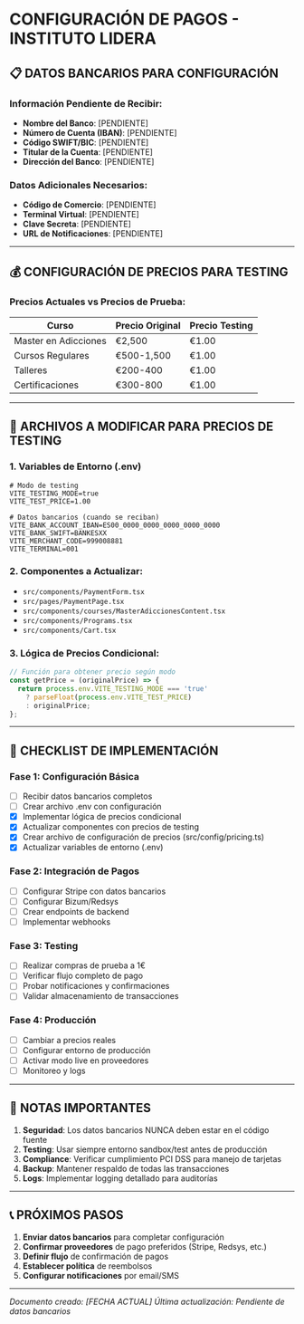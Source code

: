 # CONFIGURACIÓN DE PAGOS - INSTITUTO LIDERA

## 📋 DATOS BANCARIOS PARA CONFIGURACIÓN

### Información Pendiente de Recibir:
- **Nombre del Banco**: [PENDIENTE]
- **Número de Cuenta (IBAN)**: [PENDIENTE]
- **Código SWIFT/BIC**: [PENDIENTE]
- **Titular de la Cuenta**: [PENDIENTE]
- **Dirección del Banco**: [PENDIENTE]

### Datos Adicionales Necesarios:
- **Código de Comercio**: [PENDIENTE]
- **Terminal Virtual**: [PENDIENTE]
- **Clave Secreta**: [PENDIENTE]
- **URL de Notificaciones**: [PENDIENTE]

---

## 💰 CONFIGURACIÓN DE PRECIOS PARA TESTING

### Precios Actuales vs Precios de Prueba:

| Curso | Precio Original | Precio Testing |
|-------|----------------|----------------|
| Master en Adicciones | €2,500 | €1.00 |
| Cursos Regulares | €500-1,500 | €1.00 |
| Talleres | €200-400 | €1.00 |
| Certificaciones | €300-800 | €1.00 |

---

## 🔧 ARCHIVOS A MODIFICAR PARA PRECIOS DE TESTING

### 1. Variables de Entorno (.env)
```env
# Modo de testing
VITE_TESTING_MODE=true
VITE_TEST_PRICE=1.00

# Datos bancarios (cuando se reciban)
VITE_BANK_ACCOUNT_IBAN=ES00_0000_0000_0000_0000_0000
VITE_BANK_SWIFT=BANKESXX
VITE_MERCHANT_CODE=999008881
VITE_TERMINAL=001
```

### 2. Componentes a Actualizar:
- `src/components/PaymentForm.tsx`
- `src/pages/PaymentPage.tsx`
- `src/components/courses/MasterAdiccionesContent.tsx`
- `src/components/Programs.tsx`
- `src/components/Cart.tsx`

### 3. Lógica de Precios Condicional:
```javascript
// Función para obtener precio según modo
const getPrice = (originalPrice) => {
  return process.env.VITE_TESTING_MODE === 'true' 
    ? parseFloat(process.env.VITE_TEST_PRICE) 
    : originalPrice;
};
```

---

## 📝 CHECKLIST DE IMPLEMENTACIÓN

### Fase 1: Configuración Básica
- [ ] Recibir datos bancarios completos
- [ ] Crear archivo .env con configuración
- [x] Implementar lógica de precios condicional
- [x] Actualizar componentes con precios de testing
- [x] Crear archivo de configuración de precios (src/config/pricing.ts)
- [x] Actualizar variables de entorno (.env)

### Fase 2: Integración de Pagos
- [ ] Configurar Stripe con datos bancarios
- [ ] Configurar Bizum/Redsys
- [ ] Crear endpoints de backend
- [ ] Implementar webhooks

### Fase 3: Testing
- [ ] Realizar compras de prueba a 1€
- [ ] Verificar flujo completo de pago
- [ ] Probar notificaciones y confirmaciones
- [ ] Validar almacenamiento de transacciones

### Fase 4: Producción
- [ ] Cambiar a precios reales
- [ ] Configurar entorno de producción
- [ ] Activar modo live en proveedores
- [ ] Monitoreo y logs

---

## 🚨 NOTAS IMPORTANTES

1. **Seguridad**: Los datos bancarios NUNCA deben estar en el código fuente
2. **Testing**: Usar siempre entorno sandbox/test antes de producción
3. **Compliance**: Verificar cumplimiento PCI DSS para manejo de tarjetas
4. **Backup**: Mantener respaldo de todas las transacciones
5. **Logs**: Implementar logging detallado para auditorías

---

## 📞 PRÓXIMOS PASOS

1. **Enviar datos bancarios** para completar configuración
2. **Confirmar proveedores** de pago preferidos (Stripe, Redsys, etc.)
3. **Definir flujo** de confirmación de pagos
4. **Establecer política** de reembolsos
5. **Configurar notificaciones** por email/SMS

---

*Documento creado: [FECHA ACTUAL]*
*Última actualización: Pendiente de datos bancarios*